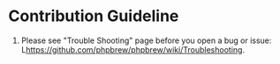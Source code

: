 Contribution Guideline
=======================

1. Please see "Trouble Shooting" page before you open a bug or issue:
   L<https://github.com/phpbrew/phpbrew/wiki/Troubleshooting>.

